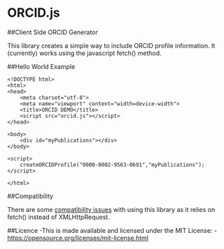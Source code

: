 ORCID.js
========

##Client Side ORCID Generator

This library creates a simple way to include ORCID profile information. It (currently) works using the javascript fetch() method.

##Hello World Example

```
<!DOCTYPE html>
<html>
<head>
    <meta charset="utf-8">
    <meta name="viewport" content="width=device-width">
    <title>ORCID DEMO</title>
    <script src="orcid.js"></script>
</head>

<body>
    <div id="myPublications"></div>
</body>

<script>
    createORCIDProfile("0000-0002-9563-0691","myPublications");
</script>

</html>
```

##Compatibility

There are some <a href="http://caniuse.com/#feat=fetch">compatibility issues</a> with using this library as it relies on fetch() instead of XMLHttpRequest.

##Licence
-This is made available and licensed under the MIT License:
 -https://opensource.org/licenses/mit-license.html